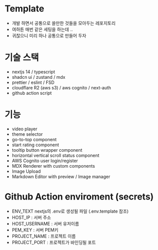 # Template
-   개발 하면서 공통으로 쓸만한 것들을 모아두는 레포지토리
-   여하튼 매번 같은 세팅을 하는데 ..
-   귀찮으니 미리 하나 공통으로 만들어 두자

# 기술 스택
-   nextjs 14 / typescript
-   shadcn ui / zustand / mdx
-   prettier / eslint / FSD
-   cloudflare R2 (aws s3) / aws cognito / next-auth
-   github action script

# 기능
-   video player
-   theme selector
-   go-to-top component
-   start rating component
-   tooltip button wrapper component
-   horizontal vertical scroll status component
-   AWS Cognito user login/register
-   MDX Renderer with custom components
-   Image Upload
-   Markdown Editor with preview / Image manager

# Github Action enviroment (secrets)
- ENV_TEXT nextjs의 .env로 생성될 파일 (.env.template 참조)
- HOST_IP : 서버 주소
- HOST_USERNAME : 서버 유저이름
- PEM_KEY : 서버 PEM키
- PROJECT_NAME : 프로젝트 이름
- PROJECT_PORT : 프로젝트가 바인딩될 포트
